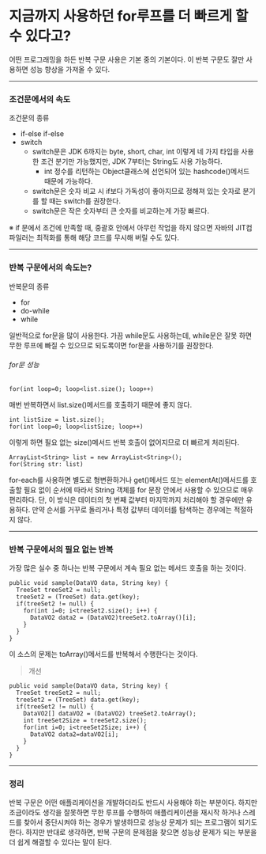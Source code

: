 # 지금까지 사용하던 for루프를 더 빠르게 할 수 있다고?
어떤 프로그래밍을 하든 반복 구문 사용은 기본 중의 기본이다. 이 반복 구문도 잘만 사용하면 성능 향상을 가져올 수 있다.
<hr/>

### 조건문에서의 속도
조건문의 종류
* if-else if-else
* switch
    * switch문은 JDK 6까지는 byte, short, char, int 이렇게 네 가지 타입을 사용한 조건 분기만 가능했지만, JDK 7부터는 String도 사용 가능하다.
      * int 정수를 리턴하는 Object클래스에 선언되어 있는 hashcode()메서드 때문에 가능하다.
    * switch문은 숫자 비교 시 if보다 가독성이 좋아지므로 정해져 있는 숫자로 분기를 할 때는 switch를 권장한다.
    * switch문은 작은 숫자부터 큰 숫자를 비교하는게 가장 빠르다.
    
※ if 문에서 조건에 만족할 때, 중괄호 안에서 아무런 작업을 하지 않으면 자바의 JIT컴파일러는 최적화를 통해 해당 코드를 무시해 버릴 수도 있다.
<hr/>

### 반복 구문에서의 속도는?
반복문의 종류
* for
* do-while
* while

일반적으로 for문을 많이 사용한다. 가끔 while문도 사용하는데, while문은 잘못 하면 무한 루프에 빠질 수 있으므로 되도록이면 for문을 사용하기를 권장한다.

###### for문 성능
```
for(int loop=0; loop<list.size(); loop++)
```
매번 반복하면서 list.size()메서드를 호출하기 때문에 좋지 않다.
```
int listSize = list.size();
for(int loop=0; loop<listSize; loop++)
```
이렇게 하면 필요 없는 size()메서드 반복 호출이 없어지므로 더 빠르게 처리된다.
```
ArrayList<String> list = new ArrayList<String>();
for(String str: list)
```

for-each를 사용하면 별도로 형변환하거나 get()메서드 또는 elementAt()메서드를 호출할 필요 없이 순서에 따라서 String 객체를 for 문장 안에서 사용할
 수 있으므로 매우 편리하다. 단, 이 방식은 데이터의 첫 번째 값부터 마지막까지 처리해야 할 경우에만 유용하다. 만약 순서를 거꾸로 돌리거나 특정 값부터
  데이터를 탐색하는 경우에는 적절하지 않다.
<hr/>

### 반복 구문에서의 필요 없는 반복
가장 많은 실수 중 하나는 반복 구문에서 계속 필요 없는 메서드 호출을 하는 것이다.
```
public void sample(DataVO data, String key) {
  TreeSet treeSet2 = null;
  treeSet2 = (TreeSet) data.get(key);
  if(treeSet2 != null) {
    for(int i=0; i<treeSet2.size(); i++) {
      DataVO2 data2 = (DataVO2)treeSet2.toArray()[i];
    }
  }
}
```
이 소스의 문제는 toArray()메서드를 반복해서 수행한다는 것이다.
> 개선
```
public void sample(DataVO data, String key) {
  TreeSet treeSet2 = null;
  treeSet2 = (TreeSet) data.get(key);
  if(treeSet2 != null) {
    DataVO2[] dataVO2 = (DataVO2) treeSet2.toArray();
    int treeSet2Size = treeSet2.size();
    for(int i=0; i<treeSet2Size; i++) {
      DataVO2 data2=dataVO2[i];
    }
  }
}
```
<hr/>

### 정리
반복 구문은 어떤 애플리케이션을 개발하더라도 반드시 사용해야 하는 부분이다. 하지만 조금이라도 생각을 잘못하면 무한 루프를 수행하여 애플리케이션을 재시작
하거나 스레드를 찾아서 중단시켜야 하는 경우가 발생하므로 성능상 문제가 되는 프로그램이 되기도 한다. 하지만 반대로 생각하면, 반복 구문의 문제점을 찾으면
 성능상 문제가 되는 부분을 더 쉽게 해결할 수 있다는 말이 된다.
